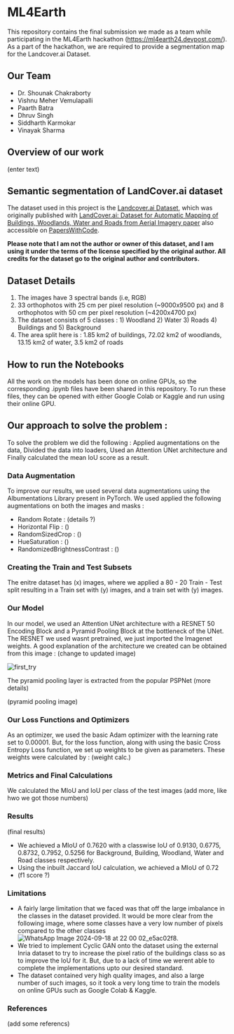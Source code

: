 # ML4Earth
This repository contains the final submission we made as a team while participating in the ML4Earth hackathon (https://ml4earth24.devpost.com/).
As a part of the hackathon, we are required to provide a segmentation map for the Landcover.ai Dataset.

## Our Team

- Dr. Shounak Chakraborty
- Vishnu Meher Vemulapalli
- Paarth Batra
- Dhruv Singh
- Siddharth Karmokar
- Vinayak Sharma
  
## Overview of our work 

(enter text)

## Semantic segmentation of LandCover.ai dataset

The dataset used in this project is the [Landcover.ai Dataset](https://landcover.ai.linuxpolska.com/), 
which was originally published with [LandCover.ai: Dataset for Automatic Mapping of Buildings, Woodlands, Water and Roads from Aerial Imagery paper](https://arxiv.org/abs/2005.02264)
also accessible on [PapersWithCode](https://paperswithcode.com/paper/landcover-ai-dataset-for-automatic-mapping-of).

**Please note that I am not the author or owner of this dataset, and I am using it under the terms of the license specified by the original author. 
All credits for the dataset go to the original author and contributors.**

## Dataset Details
1. The images have 3 spectral bands (i.e, RGB)
2. 33 orthophotos with 25 cm per pixel resolution (~9000x9500 px) and 8 orthophotos with 50 cm per pixel resolution (~4200x4700 px)
3. The dataset consists of 5 classes : 1) Woodland 2) Water 3) Roads 4) Buildings and 5) Background
4. The area split here is : 1.85 km2 of buildings, 72.02 km2 of woodlands, 13.15 km2 of water, 3.5 km2 of roads

## How to run the Notebooks

All the work on the models has been done on online GPUs, so the corresponding .ipynb files have been shared in this repository. 
To run these files, they can be opened with either Google Colab or Kaggle and run using their online GPU.

## Our approach to solve the problem :

To solve the problem we did the following : Applied augmentations on the data, Divided the data into loaders, Used an Attention UNet architecture and Finally calculated the mean IoU score as a result.

### Data Augmentation 
To improve our results, we used several data augmentations using the Albumentations Library present in PyTorch. We used applied the following augmentations on both the images and masks : 
- Random Rotate : (details ?)
- Horizontal Flip : ()
- RandomSizedCrop : ()
- HueSaturation : ()
- RandomizedBrightnessContrast : ()

### Creating the Train and Test Subsets
The enitre dataset has (x) images, where we applied a 80 - 20 Train - Test split resulting in a Train set with (y) images, and a train set with (y) images.

### Our Model 
In our model, we used an Attention UNet architecture with a RESNET 50 Encoding Block and a Pyramid Pooling Block at the bottleneck of the UNet. The RESNET we used wasnt pretrained, we just imported the Imagenet weights. A good explanation of the architecture we created can be obtained from this image : (change to updated image)

![first_try](https://github.com/user-attachments/assets/0bc6f792-5ffb-479f-b539-29cb1d43db2d)

The pyramid pooling layer is extracted from the popular PSPNet (more details)

(pyramid pooling image)

### Our Loss Functions and Optimizers 
As an optimizer, we used the basic Adam optimizer with the learning rate set to 0.00001. But, for the loss function, along with using the basic Cross Entropy Loss function, we set up weights to be given as parameters. 
These weights were calculated by : 
(weight calc.)

### Metrics and Final Calculations
We calculated the MIoU and IoU per class of the test images (add more, like hwo we got those numbers)

### Results 
(final results)
- We achieved a MIoU of 0.7620 with a classwise IoU of 0.9130, 0.6775, 0.8732, 0.7952, 0.5256 for Background, Building, Woodland, Water and Road classes respectively.
- Using the inbuilt Jaccard IoU calculation, we achieved a MIoU of 0.72
- (f1 score ?)

### Limitations 
- A fairly large limitation that we faced was that off the large imbalance in the classes in the dataset provided. It would be more clear from the following image, where some classes have a very low number of pixels compared to the other classes ![WhatsApp Image 2024-09-18 at 22 00 02_e5ac02f8](https://github.com/user-attachments/assets/32650a6d-9c5c-4b7a-9a79-dfddefc02c3a).
- We tried to implement Cyclic GAN onto the dataset using the external Inria dataset to try to increase the pixel ratio of the buildings class so as to improve the IoU for it. But, due to a lack of time we werent able to complete the implementations upto our desired standard. 
- The dataset contained very high quality images, and also a large number of such images, so it took a very long time to train the models on online GPUs such as Google Colab & Kaggle.

### References
(add some referencs)



  



